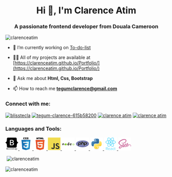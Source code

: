 <h1 align="center">Hi 👋, I'm Clarence Atim</h1>
<h3 align="center">A passionate frontend developer from Douala Cameroon</h3>

<p align="left"> <img src="https://komarev.com/ghpvc/?username=clarenceatim&label=Profile%20views&color=0e75b6&style=flat" alt="clarenceatim" /> </p>

- 🔭 I’m currently working on [To-do-list](https://github.com/ClarenceAtim/ToDoList)

- 👨‍💻 All of my projects are available at [https://clarenceatim.github.io/Portfolio/](https://clarenceatim.github.io/Portfolio/)

- 💬 Ask me about **Html, Css, Bootstrap**

- 📫 How to reach me **tegumclarence@gmail.com**

<h3 align="left">Connect with me:</h3>
<p align="left">
<a href="https://twitter.com/blisstecla" target="blank"><img align="center" src="https://raw.githubusercontent.com/rahuldkjain/github-profile-readme-generator/master/src/images/icons/Social/twitter.svg" alt="blisstecla" height="30" width="40" /></a>
<a href="https://linkedin.com/in/tegum-clarence-615b58200" target="blank"><img align="center" src="https://raw.githubusercontent.com/rahuldkjain/github-profile-readme-generator/master/src/images/icons/Social/linked-in-alt.svg" alt="tegum-clarence-615b58200" height="30" width="40" /></a>
<a href="https://www.youtube.com/c/clarence atim" target="blank"><img align="center" src="https://raw.githubusercontent.com/rahuldkjain/github-profile-readme-generator/master/src/images/icons/Social/youtube.svg" alt="clarence atim" height="30" width="40" /></a>
<a href="https://www.hackerrank.com/clarence atim" target="blank"><img align="center" src="https://raw.githubusercontent.com/rahuldkjain/github-profile-readme-generator/master/src/images/icons/Social/hackerrank.svg" alt="clarence atim" height="30" width="40" /></a>
</p>

<h3 align="left">Languages and Tools:</h3>
<p align="left"> <a href="https://getbootstrap.com" target="_blank" rel="noreferrer"> <img src="https://raw.githubusercontent.com/devicons/devicon/master/icons/bootstrap/bootstrap-plain-wordmark.svg" alt="bootstrap" width="40" height="40"/> </a> <a href="https://www.w3schools.com/css/" target="_blank" rel="noreferrer"> <img src="https://raw.githubusercontent.com/devicons/devicon/master/icons/css3/css3-original-wordmark.svg" alt="css3" width="40" height="40"/> </a> <a href="https://www.w3.org/html/" target="_blank" rel="noreferrer"> <img src="https://raw.githubusercontent.com/devicons/devicon/master/icons/html5/html5-original-wordmark.svg" alt="html5" width="40" height="40"/> </a> <a href="https://developer.mozilla.org/en-US/docs/Web/JavaScript" target="_blank" rel="noreferrer"> <img src="https://raw.githubusercontent.com/devicons/devicon/master/icons/javascript/javascript-original.svg" alt="javascript" width="40" height="40"/> </a> <a href="https://nodejs.org" target="_blank" rel="noreferrer"> <img src="https://raw.githubusercontent.com/devicons/devicon/master/icons/nodejs/nodejs-original-wordmark.svg" alt="nodejs" width="40" height="40"/> </a> <a href="https://www.php.net" target="_blank" rel="noreferrer"> <img src="https://raw.githubusercontent.com/devicons/devicon/master/icons/php/php-original.svg" alt="php" width="40" height="40"/> </a> <a href="https://www.python.org" target="_blank" rel="noreferrer"> <img src="https://raw.githubusercontent.com/devicons/devicon/master/icons/python/python-original.svg" alt="python" width="40" height="40"/> </a> <a href="https://reactjs.org/" target="_blank" rel="noreferrer"> <img src="https://raw.githubusercontent.com/devicons/devicon/master/icons/react/react-original-wordmark.svg" alt="react" width="40" height="40"/> </a> <a href="https://sass-lang.com" target="_blank" rel="noreferrer"> <img src="https://raw.githubusercontent.com/devicons/devicon/master/icons/sass/sass-original.svg" alt="sass" width="40" height="40"/> </a> </p>

<p>&nbsp;<img align="center" src="https://github-readme-stats.vercel.app/api?username=clarenceatim&show_icons=true&locale=en" alt="clarenceatim" /></p>

<p><img align="center" src="https://github-readme-streak-stats.herokuapp.com/?user=clarenceatim&" alt="clarenceatim" /></p>
